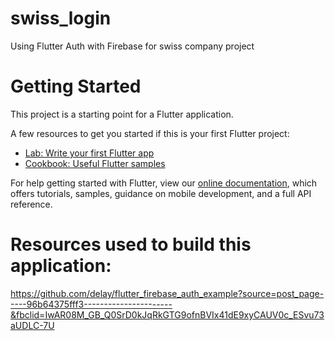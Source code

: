# swiss_login
Using Flutter Auth with Firebase for swiss company project  

# Getting Started

This project is a starting point for a Flutter application.

A few resources to get you started if this is your first Flutter project:

- [Lab: Write your first Flutter app](https://flutter.dev/docs/get-started/codelab)
- [Cookbook: Useful Flutter samples](https://flutter.dev/docs/cookbook)

For help getting started with Flutter, view our
[online documentation](https://flutter.dev/docs), which offers tutorials,
samples, guidance on mobile development, and a full API reference.



# Resources used to build this application:
https://github.com/delay/flutter_firebase_auth_example?source=post_page-----96b64375fff3----------------------&fbclid=IwAR08M_GB_Q0SrD0kJqRkGTG9ofnBVIx41dE9xyCAUV0c_ESvu73aUDLC-7U
